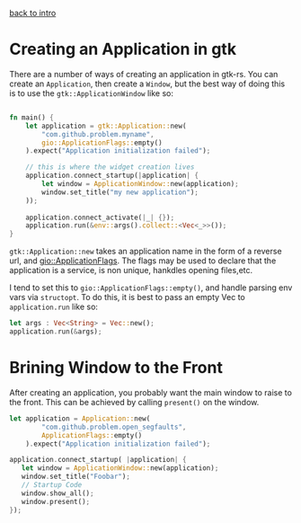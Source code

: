 [back to intro](intro.md)
# Creating an Application in gtk
There are a number of ways of creating an application in gtk-rs. You can create an `Application`, then create a `Window`, but the best way of doing this is to use the `gtk::ApplicationWindow` like so:

```rust

fn main() {
    let application = gtk::Application::new(
        "com.github.problem.myname",
        gio::ApplicationFlags::empty()
    ).expect("Application initialization failed");

    // this is where the widget creation lives
    application.connect_startup(|application| {
        let window = ApplicationWindow::new(application);
        window.set_title("my new application");
    ));
    
    application.connect_activate(|_| {});
    application.run(&env::args().collect::<Vec<_>>());
}
```
`gtk::Application::new` takes an application name in the form of a reverse url, and [gio::ApplicationFlags](https://gtk-rs.org/docs/gio/struct.ApplicationFlags.html). The flags may be used to declare that the application is a service, is non unique, hankdles opening files,etc. 

I tend to set this to `gio::ApplicationFlags::empty()`, and handle parsing env vars via `structopt`.
To do this, it is best to pass an empty Vec to `application.run` like so:
```rust
let args : Vec<String> = Vec::new();
application.run(&args);
```

# Brining Window to the Front
After creating an application, you probably want the main window to raise to the front. This can be achieved by calling `present()` on the window.

```rust
let application = Application::new(
        "com.github.problem.open_segfaults",
        ApplicationFlags::empty()
    ).expect("Application initialization failed");

application.connect_startup( |application| {
   let window = ApplicationWindow::new(application);
   window.set_title("Foobar");
   // Startup Code
   window.show_all();
   window.present();
});
```
